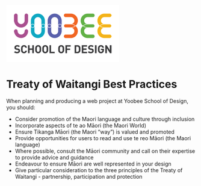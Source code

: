 [![Yoobee School of Design](https://raw.githubusercontent.com/YoobeeWebTutors/yoobee-web-best-practices/master/images/yoobee-logo-300w.png)](http://yoobee.ac.nz)

# Treaty of Waitangi Best Practices

When planning and producing a web project at Yoobee School of Design, you should:

* Consider promotion of the Maori language and culture through inclusion
* Incorporate aspects of te ao Māori (the Maori World)
* Ensure Tikanga Māori (the Maori “way”) is valued and promoted
* Provide opportunities for users to read and use te reo Māori (the Maori language) 
* Where possible, consult the Māori community and call on their expertise to provide advice and guidance
* Endeavour to ensure Māori are well represented in your design
* Give particular consideration to the three principles of the Treaty of Waitangi - partnership, participation and protection
